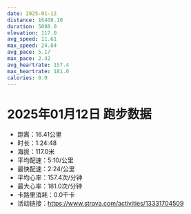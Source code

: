 ```yaml
---
date: 2025-01-12
distance: 16408.10
duration: 5088.0
elevation: 117.0
avg_speed: 11.61
max_speed: 24.84
avg_pace: 5.17
max_pace: 2.42
avg_heartrate: 157.4
max_heartrate: 181.0
calories: 0.0
---
```


# 2025年01月12日 跑步数据

- 距离：16.41公里
- 时长：1:24:48
- 海拔：117.0米
- 平均配速：5:10/公里
- 最快配速：2:24/公里
- 平均心率：157.4次/分钟
- 最大心率：181.0次/分钟
- 卡路里消耗：0.0千卡
- 活动链接：https://www.strava.com/activities/13331704509
